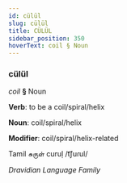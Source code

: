 ```yaml
---
id: cülül
slug: cülül
title: CÜLÜL
sidebar_position: 350
hoverText: coil § Noun
---
```


### cülül

*coil* **§** Noun

**Verb**: to be a coil/spiral/helix

**Noun**: coil/spiral/helix

**Modifier**: coil/spiral/helix-related

Tamil சுருள் curuḷ /t͡ʃuɾul/

*Dravidian Language Family*